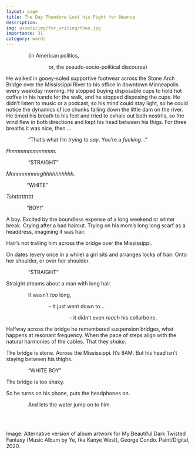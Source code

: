 ```yaml
---
layout: page
title: The Day Theodore Lost his Fight for Nuance
description: 
img: assets/img/for_writing/theo.jpg
importance: 31
category: words
---
```


&emsp;&emsp;&emsp;&emsp; (in American politics,

&emsp;&emsp;&emsp;&emsp;&emsp;&emsp;&emsp;&emsp; or, the pseudo-socio-political discourse)

He walked in gooey-soled supportive footwear across the Stone Arch Bridge over the Mississippi River to his office in downtown Minneapolis every weekday morning. He stopped buying disposable cups to hold hot coffee in his hands for the walk, and he stopped disposing the cups. He didn’t listen to music or a podcast, so his mind could stay light, so he could notice the dynamics of ice chunks falling down the little dam on the river. He timed his breath to his feet and tried to exhale out both nostrils, so the wind flew in both directions and kept his head between his thigs. For three breaths it was nice, then ...

&emsp;&emsp;&emsp;&emsp; “That’s what I’m *trying* to *say*. You’re a *fucking*...”

*Hmmmmmmmmmm.*

&emsp;&emsp;&emsp;&emsp; “STRAIGHT”

*Mnnnnnnnnnrghhhhhhhhhh.*

&emsp;&emsp;&emsp;&emsp;“WHITE”

*Tshttttttttttt*

&emsp;&emsp;&emsp;&emsp;“BOY!”

A boy. Excited by the boundless expense of a long weekend or winter break. Crying after a bad haircut. Trying on his mom’s long long scarf as a headdress, imagining it was hair. 

Hair’s not trailing him across the bridge over the Mississippi.

On dates (every once in a while) a girl sits and arranges locks of hair. Onto her shoulder, or over her shoulder.

&emsp;&emsp;&emsp;&emsp; “STRAIGHT”

Straight dreams about a man with long hair.

&emsp;&emsp;&emsp;&emsp; It wasn’t *too* long, 

&emsp;&emsp;&emsp;&emsp;&emsp;&emsp;&emsp;&emsp; – it just went down to...

&emsp;&emsp;&emsp;&emsp;&emsp;&emsp;&emsp;&emsp;&emsp;&emsp;&emsp;&emsp;  – it didn’t even *reach* his collarbone.

Halfway across the bridge he remembered suspension bridges, what happens at resonant frequency. When the pace of steps align with the natural harmonies of the cables. That they *shake*.

The bridge is stone. Across the Mississippi. It’s 8AM. But his head isn’t staying between his thighs. 

&emsp;&emsp;&emsp;&emsp; “WHITE BOY”

The bridge is too shaky. 

So he turns on his phone, puts the headphones on. 

&emsp;&emsp;&emsp;&emsp; And lets the water jump on to him.




<br/><br/>

Image: Alternative version of album artwork for My Beautiful Dark Twisted Fantasy (Music Album by Ye, fka Kanye West), George Condo. Paint/Digital, 2020. 